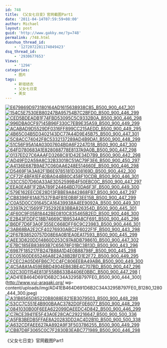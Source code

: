 ```yaml
---
id: 748
title: 《父女七日变》官网截图Part1
date: '2011-04-14T07:59:59+08:00'
author: Michael
layout: post
guid: 'http://www.gakky.me/?p=748'
permalink: /748.html
duoshuo_thread_id:
    - '1272072281174049423'
dsq_thread_id:
    - '2930677653'
Views:
    - '1294'
categories:
    - 图片
tags:
    - 新垣结衣
    - 父女七日变
    - 美女
---
```


[![E679869D973180164AD1615638938C85_B500_900_447_301](http://www.yui-aragaki.org/wp-content/uploads/img/E679869D973180164AD1615638938C85_B500_900_447_301.jpeg)](http://www.yui-aragaki.org/wp-content/uploads/img/E679869D973180164AD1615638938C85_B1280_1280_447_301.jpeg) [![154C5E7530EB80247BA95754B7C2BFD0_B500_900_446_299](http://www.yui-aragaki.org/wp-content/uploads/img/154C5E7530EB80247BA95754B7C2BFD0_B500_900_446_299.jpeg)](http://www.yui-aragaki.org/wp-content/uploads/img/154C5E7530EB80247BA95754B7C2BFD0_B1280_1280_446_299.jpeg) [![CED5BDEADB1F74FBD53095C5C9332B0A_B500_900_446_298](http://www.yui-aragaki.org/wp-content/uploads/img/CED5BDEADB1F74FBD53095C5C9332B0A_B500_900_446_298.jpeg)](http://www.yui-aragaki.org/wp-content/uploads/img/CED5BDEADB1F74FBD53095C5C9332B0A_B1280_1280_446_298.jpeg) [![996DBA0CF97145B96F330C7EB9E35A59_B500_900_449_299](http://www.yui-aragaki.org/wp-content/uploads/img/996DBA0CF97145B96F330C7EB9E35A59_B500_900_449_299.jpeg)](http://www.yui-aragaki.org/wp-content/uploads/img/996DBA0CF97145B96F330C7EB9E35A59_B1280_1280_449_299.jpeg) [![ACABAD9D5529DF0316FF899CC215AEDD_B500_900_449_295](http://www.yui-aragaki.org/wp-content/uploads/img/ACABAD9D5529DF0316FF899CC215AEDD_B500_900_449_295.jpeg)](http://www.yui-aragaki.org/wp-content/uploads/img/ACABAD9D5529DF0316FF899CC215AEDD_B1280_1280_449_295.jpeg) [![4B65C04B5D3402143DC77A44D9E45B75_B500_900_447_301](http://www.yui-aragaki.org/wp-content/uploads/img/4B65C04B5D3402143DC77A44D9E45B75_B500_900_447_301.jpeg)](http://www.yui-aragaki.org/wp-content/uploads/img/4B65C04B5D3402143DC77A44D9E45B75_B1280_1280_447_301.jpeg) [![5C8ACC74042F8C5332137289AD4B9DA1_B500_900_448_299](http://www.yui-aragaki.org/wp-content/uploads/img/5C8ACC74042F8C5332137289AD4B9DA1_B500_900_448_299.jpeg)](http://www.yui-aragaki.org/wp-content/uploads/img/5C8ACC74042F8C5332137289AD4B9DA1_B1280_1280_448_299.jpeg) [![51C56F95A14A03007604B0A6F2247D18_B500_900_447_300](http://www.yui-aragaki.org/wp-content/uploads/img/51C56F95A14A03007604B0A6F2247D18_B500_900_447_300.jpeg)](http://www.yui-aragaki.org/wp-content/uploads/img/51C56F95A14A03007604B0A6F2247D18_B1280_1280_447_300.jpeg) [![64FD780683A1E828088778E8137A9A0B_B500_900_447_298](http://www.yui-aragaki.org/wp-content/uploads/img/64FD780683A1E828088778E8137A9A0B_B500_900_447_298.jpeg)](http://www.yui-aragaki.org/wp-content/uploads/img/64FD780683A1E828088778E8137A9A0B_B1280_1280_447_298.jpeg) [![0137ED27C6AAAFD3268C81D42E34D7B9_B500_900_442_298](http://www.yui-aragaki.org/wp-content/uploads/img/0137ED27C6AAAFD3268C81D42E34D7B9_B500_900_442_298.jpeg)](http://www.yui-aragaki.org/wp-content/uploads/img/0137ED27C6AAAFD3268C81D42E34D7B9_B1280_1280_442_298.jpeg) [![AD49FD2A59A8C32B33018C51AC79F3E6_B500_900_450_297](http://www.yui-aragaki.org/wp-content/uploads/img/AD49FD2A59A8C32B33018C51AC79F3E6_B500_900_450_297.jpeg)](http://www.yui-aragaki.org/wp-content/uploads/img/AD49FD2A59A8C32B33018C51AC79F3E6_B1280_1280_450_297.jpeg) [![A4136E687B9AE7C060AA6248E514660E_B500_900_446_298](http://www.yui-aragaki.org/wp-content/uploads/img/A4136E687B9AE7C060AA6248E514660E_B500_900_446_298.jpeg)](http://www.yui-aragaki.org/wp-content/uploads/img/A4136E687B9AE7C060AA6248E514660E_B1280_1280_446_298.jpeg) [![D5469F1A3A82F1B6E9785181D308169D_B500_900_442_300](http://www.yui-aragaki.org/wp-content/uploads/img/D5469F1A3A82F1B6E9785181D308169D_B500_900_442_300.jpeg)](http://www.yui-aragaki.org/wp-content/uploads/img/D5469F1A3A82F1B6E9785181D308169D_B1280_1280_442_300.jpeg) [![CF72F4BFA1EF40BA044B80C458F10CDB_B500_900_446_301](http://www.yui-aragaki.org/wp-content/uploads/img/CF72F4BFA1EF40BA044B80C458F10CDB_B500_900_446_301.jpeg)](http://www.yui-aragaki.org/wp-content/uploads/img/CF72F4BFA1EF40BA044B80C458F10CDB_B1280_1280_446_301.jpeg) [![33CC5D7D60A33AE3D52599B4F50EBC0C_B500_900_447_297](http://www.yui-aragaki.org/wp-content/uploads/img/33CC5D7D60A33AE3D52599B4F50EBC0C_B500_900_447_297.jpeg)](http://www.yui-aragaki.org/wp-content/uploads/img/33CC5D7D60A33AE3D52599B4F50EBC0C_B1280_1280_447_297.jpeg) [![EEA0EA8F1F2BA789F24464BD70DA6F3F_B500_900_449_300](http://www.yui-aragaki.org/wp-content/uploads/img/EEA0EA8F1F2BA789F24464BD70DA6F3F_B500_900_449_300.jpeg)](http://www.yui-aragaki.org/wp-content/uploads/img/EEA0EA8F1F2BA789F24464BD70DA6F3F_B1280_1280_449_300.jpeg) [![579E162EECDE28D13FBBE9A842868FB7_B500_900_447_297](http://www.yui-aragaki.org/wp-content/uploads/img/579E162EECDE28D13FBBE9A842868FB7_B500_900_447_297.jpeg)](http://www.yui-aragaki.org/wp-content/uploads/img/579E162EECDE28D13FBBE9A842868FB7_B1280_1280_447_297.jpeg) [![CB8396F61A87537FB4FB1E0B8F3EE15B_B500_900_447_299](http://www.yui-aragaki.org/wp-content/uploads/img/CB8396F61A87537FB4FB1E0B8F3EE15B_B500_900_447_299.jpeg)](http://www.yui-aragaki.org/wp-content/uploads/img/CB8396F61A87537FB4FB1E0B8F3EE15B_B1280_1280_447_299.jpeg) [![C0A5D0CC91645CA16439938A4EE9092A_B500_900_449_301](http://www.yui-aragaki.org/wp-content/uploads/img/C0A5D0CC91645CA16439938A4EE9092A_B500_900_449_301.jpeg)](http://www.yui-aragaki.org/wp-content/uploads/img/C0A5D0CC91645CA16439938A4EE9092A_B1280_1280_449_301.jpeg) [![3397A2C15691F735292E83BBA826354D_B500_900_445_301](http://www.yui-aragaki.org/wp-content/uploads/img/3397A2C15691F735292E83BBA826354D_B500_900_445_301.jpeg)](http://www.yui-aragaki.org/wp-content/uploads/img/3397A2C15691F735292E83BBA826354D_B1280_1280_445_301.jpeg) [![4F60C9F05B18442BE0810C835465B2ED_B500_900_446_300](http://www.yui-aragaki.org/wp-content/uploads/img/4F60C9F05B18442BE0810C835465B2ED_B500_900_446_300.jpeg)](http://www.yui-aragaki.org/wp-content/uploads/img/4F60C9F05B18442BE0810C835465B2ED_B1280_1280_446_300.jpeg) [![E2B43FDDFC18B74669C1B9534A8CF691_B500_900_445_296](http://www.yui-aragaki.org/wp-content/uploads/img/E2B43FDDFC18B74669C1B9534A8CF691_B500_900_445_296.jpeg)](http://www.yui-aragaki.org/wp-content/uploads/img/E2B43FDDFC18B74669C1B9534A8CF691_B1280_1280_445_296.jpeg) [![B6DF7D6F3A0F355EC668DFF6C9C23983_B500_900_446_301](http://www.yui-aragaki.org/wp-content/uploads/img/B6DF7D6F3A0F355EC668DFF6C9C23983_B500_900_446_301.jpeg)](http://www.yui-aragaki.org/wp-content/uploads/img/B6DF7D6F3A0F355EC668DFF6C9C23983_B1280_1280_446_301.jpeg) [![3AB68BA2E2CF40276930ABC2F6022F1F_B500_900_443_298](http://www.yui-aragaki.org/wp-content/uploads/img/3AB68BA2E2CF40276930ABC2F6022F1F_B500_900_443_298.jpeg)](http://www.yui-aragaki.org/wp-content/uploads/img/3AB68BA2E2CF40276930ABC2F6022F1F_B1280_1280_443_298.jpeg) [![2F67B38520757D08E6A0B1EA0EA17593_B500_900_445_299](http://www.yui-aragaki.org/wp-content/uploads/img/2F67B38520757D08E6A0B1EA0EA17593_B500_900_445_299.jpeg)](http://www.yui-aragaki.org/wp-content/uploads/img/2F67B38520757D08E6A0B1EA0EA17593_B1280_1280_445_299.jpeg) [![AEE3D820DD14860D253C97A8DB798610_B500_900_447_302](http://www.yui-aragaki.org/wp-content/uploads/img/AEE3D820DD14860D253C97A8DB798610_B500_900_447_302.jpeg)](http://www.yui-aragaki.org/wp-content/uploads/img/AEE3D820DD14860D253C97A8DB798610_B1280_1280_447_302.jpeg) [![E7BC185EB83893B7C65678F01BC3B13D_B500_900_443_296](http://www.yui-aragaki.org/wp-content/uploads/img/E7BC185EB83893B7C65678F01BC3B13D_B500_900_443_296.jpeg)](http://www.yui-aragaki.org/wp-content/uploads/img/E7BC185EB83893B7C65678F01BC3B13D_B1280_1280_443_296.jpeg) [![6987F185217FB247B88A1D4E0B88798F_B500_900_445_298](http://www.yui-aragaki.org/wp-content/uploads/img/6987F185217FB247B88A1D4E0B88798F_B500_900_445_298.jpeg)](http://www.yui-aragaki.org/wp-content/uploads/img/6987F185217FB247B88A1D4E0B88798F_B1280_1280_445_298.jpeg) [![EC05160DE65246A8E2A28B2BFD1E2F72_B500_900_449_295](http://www.yui-aragaki.org/wp-content/uploads/img/EC05160DE65246A8E2A28B2BFD1E2F72_B500_900_449_295.jpeg)](http://www.yui-aragaki.org/wp-content/uploads/img/EC05160DE65246A8E2A28B2BFD1E2F72_B1280_1280_449_295.jpeg) [![FCEC2A05D6FB6C7CC4FC806EEBA49AB6_B500_900_449_300](http://www.yui-aragaki.org/wp-content/uploads/img/FCEC2A05D6FB6C7CC4FC806EEBA49AB6_B500_900_449_300.jpeg)](http://www.yui-aragaki.org/wp-content/uploads/img/FCEC2A05D6FB6C7CC4FC806EEBA49AB6_B1280_1280_449_300.jpeg) [![4C5A8A1A459EBBD4904EB63BE4C707BD_B500_900_447_296](http://www.yui-aragaki.org/wp-content/uploads/img/4C5A8A1A459EBBD4904EB63BE4C707BD_B500_900_447_296.jpeg)](http://www.yui-aragaki.org/wp-content/uploads/img/4C5A8A1A459EBBD4904EB63BE4C707BD_B1280_1280_447_296.jpeg) [![02C30D1154E813F558B633B4406E0BBC_B500_900_447_298](http://www.yui-aragaki.org/wp-content/uploads/img/02C30D1154E813F558B633B4406E0BBC_B500_900_447_298.jpeg)](http://www.yui-aragaki.org/wp-content/uploads/img/02C30D1154E813F558B633B4406E0BBC_B1280_1280_447_298.jpeg) [![AD41EB464D691D6B2C34A3295B797FE0_B500_900_444_300](http://www.yui-aragaki.org/wp-content/uploads/img/AD41EB464D691D6B2C34A3295B797FE0_B500_900_444_300.jpeg)](http://www.yui-aragaki.org/
wp-content/uploads/img/AD41EB464D691D6B2C34A3295B797FE0_B1280_1280_444_300.jpeg) [![A31B6565D85220B8088E821EB3079503_B500_900_448_298](http://www.yui-aragaki.org/wp-content/uploads/img/A31B6565D85220B8088E821EB3079503_B500_900_448_298.jpeg)](http://www.yui-aragaki.org/wp-content/uploads/img/A31B6565D85220B8088E821EB3079503_B1280_1280_448_298.jpeg) [![53CC7C551E4B900BAAC3782D0F0E6077_B500_900_448_299](http://www.yui-aragaki.org/wp-content/uploads/img/53CC7C551E4B900BAAC3782D0F0E6077_B500_900_448_299.jpeg)](http://www.yui-aragaki.org/wp-content/uploads/img/53CC7C551E4B900BAAC3782D0F0E6077_B1280_1280_448_299.jpeg) [![0841030B00F6EEA622099DAEEDC4D842_B500_900_446_299](http://www.yui-aragaki.org/wp-content/uploads/img/0841030B00F6EEA622099DAEEDC4D842_B500_900_446_299.jpeg)](http://www.yui-aragaki.org/wp-content/uploads/img/0841030B00F6EEA622099DAEEDC4D842_B1280_1280_446_299.jpeg) [![C7ACE39411E5F43A0E28CAC292216647_B500_900_500_336](http://www.yui-aragaki.org/wp-content/uploads/img/C7ACE39411E5F43A0E28CAC292216647_B500_900_500_336.jpeg)](http://www.yui-aragaki.org/wp-content/uploads/img/C7ACE39411E5F43A0E28CAC292216647_B1280_1280_512_345.jpeg) [![A5FB3BEDB5FFAE8A20283DD2AC4D2B10_B500_900_500_338](http://www.yui-aragaki.org/wp-content/uploads/img/A5FB3BEDB5FFAE8A20283DD2AC4D2B10_B500_900_500_338.jpeg)](http://www.yui-aragaki.org/wp-content/uploads/img/A5FB3BEDB5FFAE8A20283DD2AC4D2B10_B1280_1280_509_345.jpeg) [![A632CDFAEE627AA892A9F3F503786255_B500_900_449_299](http://www.yui-aragaki.org/wp-content/uploads/img/A632CDFAEE627AA892A9F3F503786255_B500_900_449_299.jpeg)](http://www.yui-aragaki.org/wp-content/uploads/img/A632CDFAEE627AA892A9F3F503786255_B1280_1280_449_299.jpeg) [![CB87D8F3065C0C7F2830B3EABC771989_B500_900_446_298](http://www.yui-aragaki.org/wp-content/uploads/img/CB87D8F3065C0C7F2830B3EABC771989_B500_900_446_298.jpeg)](http://www.yui-aragaki.org/wp-content/uploads/img/CB87D8F3065C0C7F2830B3EABC771989_B1280_1280_446_298.jpeg)

《父女七日变》官网截图Part1